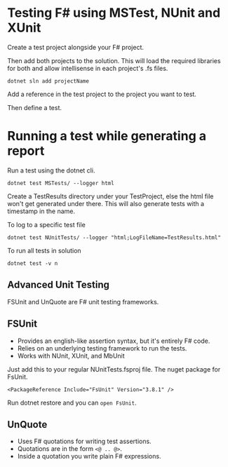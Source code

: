 # Testing F# using MSTest, NUnit and XUnit

Create a test project alongside your F# project.

Then add both projects to the solution. This will load the required libraries for both and allow intellisense in
each project's .fs files.

`dotnet sln add projectName`

Add a reference in the test project to the project you want to test.

Then define a test.

# Running a test while generating a report

Run a test using the dotnet cli.

`dotnet test MSTests/ --logger html`

Create a TestResults directory under your TestProject, else the html file won't get generated under there.
This will also generate tests with a timestamp in the name.

To log to a specific test file

`dotnet test NUnitTests/ --logger "html;LogFileName=TestResults.html"`

To run all tests in solution

`dotnet test -v n`


## Advanced Unit Testing

FSUnit and UnQuote are F# unit testing frameworks.

## FSUnit

* Provides an english-like assertion syntax, but it's entirely F# code.
* Relies on an underlying testing framework to run the tests.
* Works with NUnit, XUnit, and MbUnit

Just add this to your regular NUnitTests.fsproj file. The nuget package for FsUnit.

`<PackageReference Include="FsUnit" Version="3.8.1" />`

Run dotnet restore and you can `open FsUnit`.

## UnQuote

* Uses F# quotations for writing test assertions.
* Quotations are in the form `<@ .. @>`.
* Inside a quotation you write plain F# expressions.

